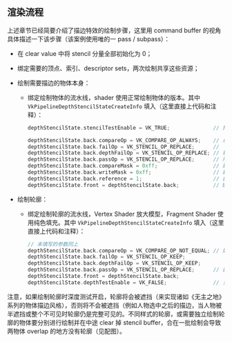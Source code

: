 ## 渲染流程

上述章节已经简要介绍了描边特效的绘制步骤，这里用 command buffer 的视角具体描述一下该步骤（该案例使用唯的一 pass / subpass）：

* 在 clear value 中将 stencil 分量全部初始化为 0；

* 绑定需要的顶点、索引、descriptor sets，两次绘制共享这些资源；

* 绘制需要描边的物体本身：

  * 绑定绘制物体的流水线，shader 使用正常绘制物体的版本。其中 `VkPipelineDepthStencilStateCreateInfo` 填入（这里直接上代码和注释）：

    ```c++
    depthStencilState.stencilTestEnable = VK_TRUE;				// 打开模板测试
    
    depthStencilState.back.compareOp = VK_COMPARE_OP_ALWAYS;	// 永远成功
    depthStencilState.back.failOp = VK_STENCIL_OP_REPLACE;		// （不会被使用到）
    depthStencilState.back.depthFailOp = VK_STENCIL_OP_REPLACE; // 被遮挡也要更新，否则之后画放大版纯色模型的时候被遮挡的部分就完整画出来了
    depthStencilState.back.passOp = VK_STENCIL_OP_REPLACE;		// 所有片元对应的值更新为参考值，即 1
    depthStencilState.back.compareMask = 0xff;					// 即不设置掩码
    depthStencilState.back.writeMask = 0xff;					// 即不设置掩码
    depthStencilState.back.reference = 1;						// 由于 clear value 为 0，所以这里 0 代表不是物体，1代表是物体
    depthStencilState.front = depthStencilState.back;			// back 和 front 两个状态一样（省事儿）
    ```

* 绘制轮廓：

  * 绑定绘制轮廓的流水线，Vertex Shader 放大模型，Fragment Shader 使用纯色填充。其中 `VkPipelineDepthStencilStateCreateInfo` 填入（这里直接上代码和注释）：

    ```c++
    // 未填写的参数同上
    depthStencilState.back.compareOp = VK_COMPARE_OP_NOT_EQUAL;	// 如果对应模板值 != 1（== 0，即不是原物体位置），则测试不通过。
    depthStencilState.back.failOp = VK_STENCIL_OP_KEEP;			 
    depthStencilState.back.depthFailOp = VK_STENCIL_OP_KEEP;
    depthStencilState.back.passOp = VK_STENCIL_OP_REPLACE;		// 由于已经不再需要这个模板缓冲，这里Op填写什么都无所谓了。
    depthStencilState.front = depthStencilState.back;
    depthStencilState.depthTestEnable = VK_FALSE;				// 关闭深度缓冲，被遮挡也画其轮廓。
    ```

注意，如果绘制轮廓时深度测试开启，轮廓将会被遮挡（来实现诸如《无主之地》系列的物体描边风格），否则将不会被遮挡（例如人物选中之后的描边，当人物被半遮挡或整个不可见时轮廓仍是完整可见的。不同样式的轮廓，或需要独立绘制轮廓的物体要分别进行绘制并在中途 clear 掉 stencil buffer，合在一批绘制会导致两物体 overlap 的地方没有轮廓（见配图）。
